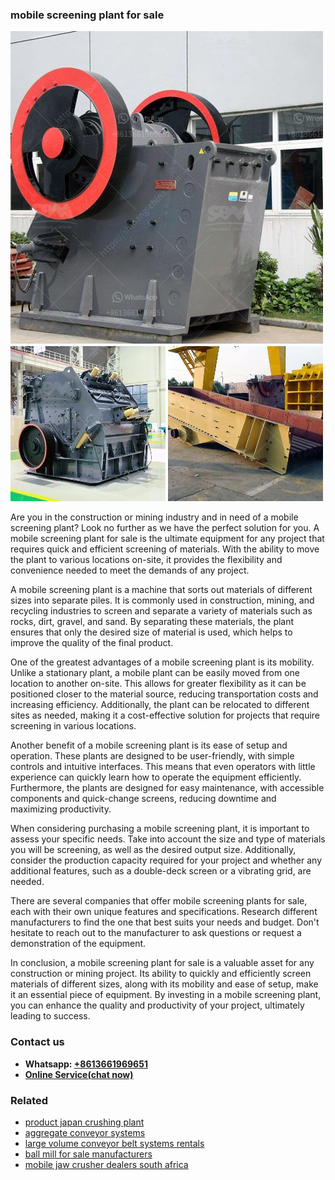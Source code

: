 <h3>mobile screening plant for sale</h3><img src='1708587122.jpg' alt=''><p>Are you in the construction or mining industry and in need of a mobile screening plant? Look no further as we have the perfect solution for you. A mobile screening plant for sale is the ultimate equipment for any project that requires quick and efficient screening of materials. With the ability to move the plant to various locations on-site, it provides the flexibility and convenience needed to meet the demands of any project.</p><p>A mobile screening plant is a machine that sorts out materials of different sizes into separate piles. It is commonly used in construction, mining, and recycling industries to screen and separate a variety of materials such as rocks, dirt, gravel, and sand. By separating these materials, the plant ensures that only the desired size of material is used, which helps to improve the quality of the final product.</p><p>One of the greatest advantages of a mobile screening plant is its mobility. Unlike a stationary plant, a mobile plant can be easily moved from one location to another on-site. This allows for greater flexibility as it can be positioned closer to the material source, reducing transportation costs and increasing efficiency. Additionally, the plant can be relocated to different sites as needed, making it a cost-effective solution for projects that require screening in various locations.</p><p>Another benefit of a mobile screening plant is its ease of setup and operation. These plants are designed to be user-friendly, with simple controls and intuitive interfaces. This means that even operators with little experience can quickly learn how to operate the equipment efficiently. Furthermore, the plants are designed for easy maintenance, with accessible components and quick-change screens, reducing downtime and maximizing productivity.</p><p>When considering purchasing a mobile screening plant, it is important to assess your specific needs. Take into account the size and type of materials you will be screening, as well as the desired output size. Additionally, consider the production capacity required for your project and whether any additional features, such as a double-deck screen or a vibrating grid, are needed.</p><p>There are several companies that offer mobile screening plants for sale, each with their own unique features and specifications. Research different manufacturers to find the one that best suits your needs and budget. Don't hesitate to reach out to the manufacturer to ask questions or request a demonstration of the equipment.</p><p>In conclusion, a mobile screening plant for sale is a valuable asset for any construction or mining project. Its ability to quickly and efficiently screen materials of different sizes, along with its mobility and ease of setup, make it an essential piece of equipment. By investing in a mobile screening plant, you can enhance the quality and productivity of your project, ultimately leading to success.</p><h3>Contact us</h3><ul><li><strong>Whatsapp:&nbsp;<a href="https://wa.me/8613661969651">+8613661969651</a></strong></li><li><a href="https://swt.shibang-china.com/?git&amp;zhl&amp;mobile screening plant for sale"><strong>Online Service(chat now)</strong></a></li></ul><h3>Related</h3><ul><li><a href='product japan crushing plant.md'>product japan crushing plant</a></li><li><a href='aggregate conveyor systems.md'>aggregate conveyor systems</a></li><li><a href='large volume conveyor belt systems rentals.md'>large volume conveyor belt systems rentals</a></li><li><a href='ball mill for sale manufacturers.md'>ball mill for sale manufacturers</a></li><li><a href='mobile jaw crusher dealers south africa.md'>mobile jaw crusher dealers south africa</a></li></ul>